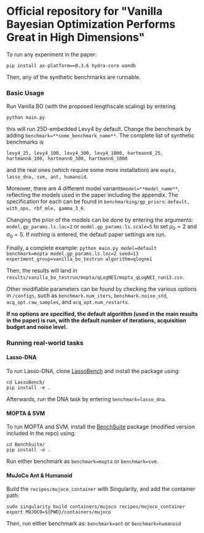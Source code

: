 # Official repository for "Vanilla Bayesian Optimization Performs Great in High Dimensions"

To run any experiment in the paper:

```pip install ax-platform==0.3.6 hydra-core wandb```

Then, any of the synthetic benchmarks are runnable.

### Basic Usage
Run Vanilla BO (with the proposed lengthscale scaling) by entering

```python main.py```

this will run 25D-embedded Levy4 by default. Change the benchmark by adding 
```benchmark=**some_benchmark_name**```. The complete list of synthetic benchmarks is

```levy4_25, levy4_100, levy4_300, levy4_1000, hartmann6_25, hartmann6_100, hartmann6_300, hartmann6_1000```

and the real ones (which require some more installation) are
```mopta, lasso_dna, svm, ant, humanoid```.

Moreover, there are 4 different model variants```model=**model_name**```, reflecting the models used in the paper including the appendix. The specification for each can be found in ```benchmarking/gp_priors```:
```default, with_ops, rbf_mle, gamma_3_6```.

Changing the prior of the models can be done by entering the arguments:
```model.gp_params.ls.loc=2``` or ```model.gp_params.ls.scale=5``` to set $\mu_0=2$ and $\sigma_0 = 5$. If nothing is entered, the default paper settings are run.

Finally, a complete example:
```python main.py model=default benchmark=mopta model.gp_params.ls.loc=2 seed=13 experiment_group=vanilla_bo_testrun algorithm=qlognei```

Then, the results will land in ```results/vanilla_bo_testrun/mopta/qLogNEI/mopta_qLogNEI_run13.csv```.

Other modifiable parameters can be found by checking the various options in ```/configs```, such as ```benchmark.num_iters```, ```benchmark.noise_std```, ```acq_opt.raw_samples```, and ```acq_opt.num_restarts```.


**If no options are specified, the default algorithm (used in the main results in the paper) is run, with the default number of iterations, acquisition budget and noise level.**

### Running real-world tasks
#### Lasso-DNA
To run Lasso-DNA, clone [LassoBench](https://github.com/ksehic/LassoBench) and install the package using:
```
cd LassoBench/
pip install -e .
```

Afterwards, run the DNA task by entering ```benchmark=lasso_dna```.

#### MOPTA & SVM
To run MOPTA and SVM, install the [BenchSuite](https://arxiv.org/abs/2304.11468) package (modified version included in the repo) using:
```
cd BenchSuite/
pip install -e .
```

Run either benchmark as ```benchmark=mopta``` or ```benchmark=svm```.

#### MuJoCo Ant & Humanoid
Build the ```recipes/mujoco_container``` with Singularity, and add the container path:

```
sudo singularity build containers/mujoco recipes/mujoco_container
export MUJOCO=${PWD}/containers/mujoco     
```


Then, run either benchmark as:
```benchmark=ant``` or ```benchmark=humanoid```



